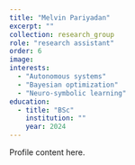 ```yaml
---
title: "Melvin Pariyadan"
excerpt: ""
collection: research_group
role: "research assistant"
order: 6
image: 
interests:
  - "Autonomous systems"
  - "Bayesian optimization"
  - "Neuro-symbolic learning"
education:
  - title: "BSc"
    institution: ""
    year: 2024
---
```


Profile content here.